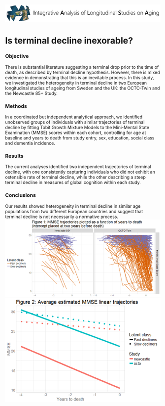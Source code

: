 
[![logl](libs/images/ialsa_long.png)](http://www.ialsa.org/)

# Is terminal decline inexorable?



### Objective 
There is substantial literature suggesting a terminal drop prior to the time of death, as described by terminal decline hypothesis.  However, there is mixed evidence in demonstrating that this is an inevitable process.  In this study, we investigated the heterogeneity in terminal decline in two European longitudinal studies of ageing from Sweden and the UK: the OCTO-Twin and the Newcastle 85+ Study.

### Methods
In a coordinated but independent analytical approach, we identified unobserved groups of individuals with similar trajectories of terminal decline by fitting Tobit Growth Mixture Models to the Mini-Mental State Examination (MMSE) scores within each cohort, controlling for age at baseline and years to death from study entry, sex, education, social class and dementia incidence.

### Results
The current analyses identified two independent trajectories of terminal decline, with one consistently capturing individuals who did not exhibit an ostensible rate of terminal decline, while the other describing a steep terminal decline in measures of global cognition within each study.

### Conclusions 

Our results showed heterogeneity in terminal decline in similar age populations from two different European countries and suggest that terminal decline is not necessarily a normative process.
</br>
[![figure 1][fig_1_link]](fig_1_link)
</br>
[![figure 2][fig_2_link]](fig_2_link)
</br>
<!--- links -->
[fig_1_link]:https://raw.githubusercontent.com/IALSA/ialsa-2016-terminal-decline/master/reports/combined-3/graphs/fig-1-trajectories.png
[fig_2_link]:https://raw.githubusercontent.com/IALSA/ialsa-2016-terminal-decline/master/reports/combined-3/graphs/fig-2-average-trajectories.png

